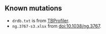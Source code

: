 ## Known mutations
* `drdb.txt` is from [TBProfiler](https://github.com/jodyphelan/TBProfiler/tree/master/db).
* `ng.3767-s3.xlsx` from [doi:10.1038/ng.3767](https://www.nature.com/articles/ng.3767#integrated-supplementary-information).